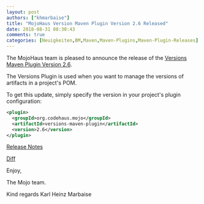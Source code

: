 ```yaml
---
layout: post
authors: ["khmarbaise"]
title: "MojoHaus Version Maven Plugin Version 2.6 Released"
date: 2018-08-31 08:30:43
comments: true
categories: [Neuigkeiten,BM,Maven,Maven-Plugins,Maven-Plugin-Releases]
---
```

The MojoHaus team is pleased to announce the release of the 
[Versions Maven Plugin Version 2.6](http://www.mojohaus.org/versions-maven-plugin/).

The Versions Plugin is used when you want to manage the versions of artifacts
in a project's POM.

To get this update, simply specify the version in your project's plugin
configuration:

``` xml
<plugin>
  <groupId>org.codehaus.mojo</groupId>
  <artifactId>versions-maven-plugin</artifactId>
  <version>2.6</version>
</plugin>
```

<!-- more -->

[Release Notes](https://github.com/mojohaus/versions-maven-plugin/milestone/4?closed=1)

[Diff](https://github.com/mojohaus/versions-maven-plugin/compare/versions-maven-plugin-2.5...versions-maven-plugin-2.6)

Enjoy,

The Mojo team.

Kind regards
Karl Heinz Marbaise


